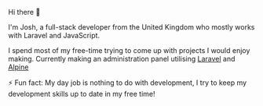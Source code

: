 Hi there 👋

I'm Josh, a full-stack developer from the United Kingdom who mostly works with Laravel and JavaScript.

I spend most of my free-time trying to come up with projects I would enjoy making. Currently making an administration panel utilising [Laravel](https://github.com/laravel) and [Alpine](https://github.com/alpinejs/alpine/)

⚡ Fun fact: My day job is nothing to do with development, I try to keep my development skills up to date in my free time!
